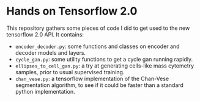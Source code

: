 # Hands on Tensorflow 2.0

This repository gathers some pieces of code I did to get used to the new tensorflow 2.0 API.
It contains:
* `encoder_decoder.py`: some functions and classes on encoder and decoder models and layers.
* `cycle_gan.py`: some utility functions to get a cycle gan running rapidly.
* `ellipses_to_cell_gan.py`: a try at generating cells-like mass cytometry samples, prior to usual supervised training.
* `chan_vese.py`: a tensorflow implementation of the Chan-Vese segmentation algorithm, to see if it could be faster than a standard python implementation. 
